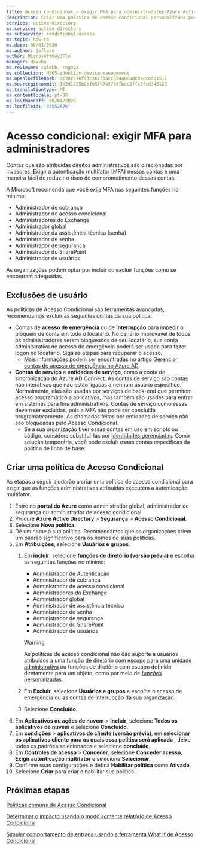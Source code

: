 ```yaml
---
title: Acesso condicional – exigir MFA para administradores-Azure Active Directory
description: Criar uma política de acesso condicional personalizada para exigir que os administradores executem a autenticação multifator
services: active-directory
ms.service: active-directory
ms.subservice: conditional-access
ms.topic: how-to
ms.date: 08/03/2020
ms.author: joflore
author: MicrosoftGuyJFlo
manager: daveba
ms.reviewer: calebb, rogoya
ms.collection: M365-identity-device-management
ms.openlocfilehash: cc38e576f53c3623bacc374a00adcb4cced01517
ms.sourcegitcommit: 1b2d1755b2bf85f97b27e8fbec2ffc2fcd345120
ms.translationtype: MT
ms.contentlocale: pt-BR
ms.lasthandoff: 08/04/2020
ms.locfileid: "87552876"
---
```

# <a name="conditional-access-require-mfa-for-administrators"></a>Acesso condicional: exigir MFA para administradores

Contas que são atribuídas direitos administrativos são direcionadas por invasores. Exigir a autenticação multifator (MFA) nessas contas é uma maneira fácil de reduzir o risco de comprometimento dessas contas.

A Microsoft recomenda que você exija MFA nas seguintes funções no mínimo:

* Administrador de cobrança
* Administrador de acesso condicional
* Administradores do Exchange
* Administrador global
* Administrador da assistência técnica (senha)
* Administrador de senha
* Administrador de segurança
* Administrador do SharePoint
* Administrador de usuários

As organizações podem optar por incluir ou excluir funções como se encontram adequadas.

## <a name="user-exclusions"></a>Exclusões de usuário

As políticas de Acesso Condicional são ferramentas avançadas, recomendamos excluir as seguintes contas da sua política:

* Contas de **acesso de emergência** ou de **interrupção** para impedir o bloqueio de conta em todo o locatário. No cenário improvável de todos os administradores serem bloqueados de seu locatário, sua conta administrativa de acesso de emergência poderá ser usada para fazer logon no locatário. Siga as etapas para recuperar o acesso.
   * Mais informações podem ser encontradas no artigo [Gerenciar contas de acesso de emergência no Azure AD](../users-groups-roles/directory-emergency-access.md).
* **Contas de serviço** e **entidades de serviço**, como a conta de sincronização do Azure AD Connect. As contas de serviço são contas não interativas que não estão ligadas a nenhum usuário específico. Normalmente, elas são usadas por serviços de back-end que permitem acesso programático a aplicativos, mas também são usadas para entrar em sistemas para fins administrativos. Contas de serviço como essas devem ser excluídas, pois a MFA não pode ser concluída programaticamente. As chamadas feitas por entidades de serviço não são bloqueadas pelo Acesso Condicional.
   * Se a sua organização tiver essas contas em uso em scripts ou código, considere substituí-las por [identidades gerenciadas](../managed-identities-azure-resources/overview.md). Como solução temporária, você pode excluir essas contas específicas da política de linha de base.

## <a name="create-a-conditional-access-policy"></a>Criar uma política de Acesso Condicional

As etapas a seguir ajudarão a criar uma política de acesso condicional para exigir que as funções administrativas atribuídas executem a autenticação multifator.

1. Entre no **portal do Azure** como administrador global, administrador de segurança ou administrador de acesso condicional.
1. Procure **Azure Active Directory** > **Segurança** > **Acesso Condicional**.
1. Selecione **Nova política**.
1. Dê um nome à sua política. Recomendamos que as organizações criem um padrão significativo para os nomes de suas políticas.
1. Em **Atribuições**, selecione **Usuários e grupos**.
   1. Em **incluir**, selecione **funções de diretório (versão prévia)** e escolha as seguintes funções no mínimo:
      * Administrador de Autenticação
      * Administrador de cobrança
      * Administrador de acesso condicional
      * Administradores do Exchange
      * Administrador global
      * Administrador de assistência técnica
      * Administrador de senha
      * Administrador de segurança
      * Administrador do SharePoint
      * Administrador de usuários
   
      > [!WARNING]
      > As políticas de acesso condicional não dão suporte a usuários atribuídos a uma função de diretório [com escopo para uma unidade administrativa](../users-groups-roles/roles-admin-units-assign-roles.md) ou funções de diretório com escopo definido diretamente para um objeto, como por meio de [funções personalizadas](../users-groups-roles/roles-create-custom.md).

   1. Em **Excluir**, selecione **Usuários e grupos** e escolha o acesso de emergência ou as contas de interrupção da sua organização. 
   1. Selecione **Concluído**.
1. Em **Aplicativos ou ações de nuvem** > **Incluir**, selecione **Todos os aplicativos de nuvem** e selecione **Concluído**.
1. Em **condições**  >  **aplicativos de cliente (versão prévia)**, em **selecionar os aplicativos cliente para os quais essa política será aplicada** , deixe todos os padrões selecionados e selecione **concluído**.
1. Em **Controles de acesso** > **Conceder**, selecione **Conceder acesso**, **Exigir autenticação multifator** e selecione **Selecionar**.
1. Confirme suas configurações e defina **Habilitar política** como **Ativado**.
1. Selecione **Criar** para criar e habilitar sua política.

## <a name="next-steps"></a>Próximas etapas

[Políticas comuns de Acesso Condicional](concept-conditional-access-policy-common.md)

[Determinar o impacto usando o modo somente relatório de Acesso Condicional](howto-conditional-access-report-only.md)

[Simular comportamento de entrada usando a ferramenta What If de Acesso Condicional](troubleshoot-conditional-access-what-if.md)
